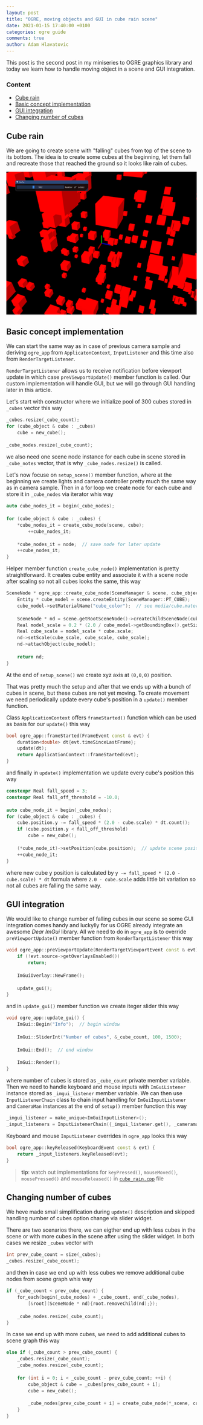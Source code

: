 ```yaml
---
layout: post
title: "OGRE, moving objects and GUI in cube rain scene"
date: 2021-01-15 17:40:00 +0100
categories: ogre guide
comments: true
author: Adam Hlavatovic
---
```


This post is the second post in my miniseries to OGRE graphics library and today we learn how to handle moving object in a scene and GUI integration.


### Content

- [Cube rain](#cube-rain)
- [Basic concept implementation](#basic-concept-implementation)
- [GUI integration](#gui-integration)
- [Changing number of cubes](#changing-number-of-cubes)


## Cube rain

We are going to create scene with "falling" cubes from top of the scene to its bottom. The idea is to create some cubes at the beginning, let them fall and recreate those that reached the ground so it looks like rain of cubes.

![cube rain scene screenshot](https://raw.githubusercontent.com/sansajn/ogre-guide/master/doc/ogre_cube_rain.png)


## Basic concept implementation

We can start the same way as in case of previous camera sample and deriving `ogre_app` from `ApplicatonContext`, `InputListener` and this time also from `RenderTargetListener`.

`RenderTargetListener` allows us to receive notification before viewport update in which case `preViewportUpdate()` member function is called. Our custom implementation will handle GUI, but we will go through GUI handling later in this article.

Let's start with constructor where we initialize pool of 300 cubes stored in `_cubes` vector this way

```c++
_cubes.resize(_cube_count);
for (cube_object & cube : _cubes)
    cube = new_cube();

_cube_nodes.resize(_cube_count);
```

we also need one scene node instance for each cube in scene stored in `_cube_notes` vector, that is why `_cube_nodes.resize()` is called. 

Let's now focuse on `setup_scene()` member function, where at the beginning we create lights and camera controller pretty much the same way as in camera sample. Then in a for loop we create node for each cube and store it in `_cube_nodes` via iterator whis way

```c++
auto cube_nodes_it = begin(_cube_nodes);

for (cube_object & cube : _cubes) {
	*cube_nodes_it = create_cube_node(scene, cube);
		++cube_nodes_it;
	
	*cube_nodes_it = node;  // save node for later update
	++cube_nodes_it;
}
```

Helper member function `create_cube_node()` implementation is pretty straightforward. It creates cube entity and associate it with a scene node after scaling so not all cubes looks the same, this way

```c++
SceneNode * ogre_app::create_cube_node(SceneManager & scene, cube_object const & cube) {
	Entity * cube_model = scene.createEntity(SceneManager::PT_CUBE);
	cube_model->setMaterialName("cube_color");  // see media/cube.material

	SceneNode * nd = scene.getRootSceneNode()->createChildSceneNode(cube.position);
	Real model_scale = 0.2 * (2.0 / cube_model->getBoundingBox().getSize().x);
	Real cube_scale = model_scale * cube.scale;
	nd->setScale(cube_scale, cube_scale, cube_scale);
	nd->attachObject(cube_model);

	return nd;
}
```

At the end of `setup_scene()` we create xyz axis at `(0,0,0)` position.

That was pretty much the setup and after that we ends up with a bunch of cubes in scene, but these cubes are not yet moving. To create movement we need periodically update every cube's position in a `update()` member function.

Class `ApplicationContext` offers `frameStarted()` function which can be used as basis for our `update()` this way

```c++
bool ogre_app::frameStarted(FrameEvent const & evt) {
	duration<double> dt{evt.timeSinceLastFrame};
	update(dt);
	return ApplicationContext::frameStarted(evt);
}
```

and finally in `update()` implementation we update every cube's position this way

```c++
constexpr Real fall_speed = 3;
constexpr Real fall_off_threshold = -10.0;

auto cube_node_it = begin(_cube_nodes);
for (cube_object & cube : _cubes) {
	cube.position.y -= fall_speed * (2.0 - cube.scale) * dt.count();
	if (cube.position.y < fall_off_threshold)
		cube = new_cube();

	(*cube_node_it)->setPosition(cube.position);  // update scene position
	++cube_node_it;
}
```

where new cube y position is calculated by `y -= fall_speed * (2.0 - cube.scale) * dt` formula where `2.0 - cube.scale` adds little bit variation so not all cubes are falling the same way. 


## GUI integration

We would like to change number of falling cubes in our scene so some GUI integration comes handy and luckylly for us OGRE already integrate an awesome *Dear ImGui* library. All we need to do in `ogre_app` is to override `preViewportUpdate()` member function from `RenderTargetListener` this way

```c++
void ogre_app::preViewportUpdate(RenderTargetViewportEvent const & evt) {
	if (!evt.source->getOverlaysEnabled())
		return;

	ImGuiOverlay::NewFrame();

	update_gui();
}
```

and in `update_gui()` member function we create iteger slider this way

```c++
void ogre_app::update_gui() {
	ImGui::Begin("Info");  // begin window

	ImGui::SliderInt("Number of cubes", &_cube_count, 100, 1500);

	ImGui::End();  // end window

	ImGui::Render();
}
```

where number of cubes is stored as `_cube_count` private member variable. Then we need to handle keyboard and mouse inputs with `ImGuiListener` instance stored as `_imgui_listener` member variable. We can then use `InputListenerChain` class to chain input handling for `ImGuiInputListener` and `CameraMan` instances at the end of `setup()` member function this way

```c++
_imgui_listener = make_unique<ImGuiInputListener>();
_input_listeners = InputListenerChain({_imgui_listener.get(), _cameraman.get()});
```

Keyboard and mouse `InputListener` overrides in `ogre_app` looks this way

```c++
bool ogre_app::keyReleased(KeyboardEvent const & evt) {
	return _input_listeners.keyReleased(evt);
}
```

> **tip**: watch out implementations for `keyPressed()`, `mouseMoved()`, `mousePressed()` and `mouseReleased()` in [`cube_rain.cpp`](https://github.com/sansajn/ogre-guide/blob/f6d3859f8d72c706aeca760ea839858e5a22872a/moving_ojects/cube_rain.cpp#L253) file 


## Changing number of cubes

We heve made small simplification during `update()` description and skipped handling number of cubes option change via slider widget.

There are two scenarios there, we can eigther end up with less cubes in the scene or with more cubes in the scene after using the slider widget. In both cases we resize `_cubes` vector with 

```c++
int prev_cube_count = size(_cubes);
_cubes.resize(_cube_count);
```

and then in case we end up with less cubes we remove additional cube nodes from scene graph whis way

```c++
if (_cube_count < prev_cube_count) {
	for_each(begin(_cube_nodes) + _cube_count, end(_cube_nodes),
		[&root](SceneNode * nd){root.removeChild(nd);});

	_cube_nodes.resize(_cube_count);
}
```

In case we end up with more cubes, we need to add additional cubes to scene graph this way

```c++
else if (_cube_count > prev_cube_count) {
	_cubes.resize(_cube_count);
	_cube_nodes.resize(_cube_count);

	for (int i = 0; i < _cube_count - prev_cube_count; ++i) {
		cube_object & cube = _cubes[prev_cube_count + i];
		cube = new_cube();

		_cube_nodes[prev_cube_count + i] = create_cube_node(*_scene, cube);
	}
}
```
